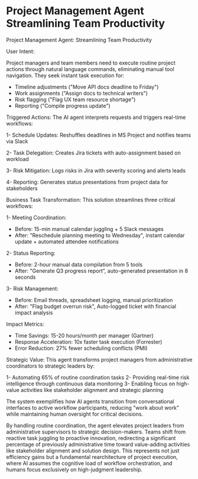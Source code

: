 # Project Management Agent Streamlining Team Productivity


Project Management Agent: Streamlining Team Productivity

User Intent:

Project managers and team members need to execute routine project actions through natural language commands, eliminating manual tool navigation. They seek instant task execution for:
- Timeline adjustments ("Move API docs deadline to Friday")
- Work assignments ("Assign docs to technical writers")
- Risk flagging ("Flag UX team resource shortage")
- Reporting ("Compile progress update")

Triggered Actions:
The AI agent interprets requests and triggers real-time workflows:

1- Schedule Updates: Reshuffles deadlines in MS Project and notifies teams via Slack

2- Task Delegation: Creates Jira tickets with auto-assignment based on workload

3- Risk Mitigation: Logs risks in Jira with severity scoring and alerts leads

4- Reporting: Generates status presentations from project data for stakeholders


Business Task Transformation:
This solution streamlines three critical workflows:

1- Meeting Coordination:
- Before: 15-min manual calendar juggling + 5 Slack messages
- After: "Reschedule planning meeting to Wednesday", instant calendar update + automated attendee notifications

2- Status Reporting:
- Before: 2-hour manual data compilation from 5 tools
- After: "Generate Q3 progress report”, auto-generated presentation in 8 seconds


3- Risk Management:
- Before: Email threads, spreadsheet logging, manual prioritization
- After: "Flag budget overrun risk", Auto-logged ticket with financial impact analysis

Impact Metrics:

- Time Savings: 15-20 hours/month per manager (Gartner)
- Response Acceleration: 10x faster task execution (Forrester)
- Error Reduction: 27% fewer scheduling conflicts (PMI)

Strategic Value:
This agent transforms project managers from administrative coordinators to strategic leaders by:

1- Automating 65% of routine coordination tasks
2- Providing real-time risk intelligence through continuous data monitoring
3- Enabling focus on high-value activities like stakeholder alignment and strategic planning

The system exemplifies how AI agents transition from conversational interfaces to active workflow participants, reducing "work about work" while maintaining human oversight for critical decisions.

By handling routine coordination, the agent elevates project leaders from administrative supervisors to strategic decision-makers. Teams shift from reactive task juggling to proactive innovation, redirecting a significant percentage of previously administrative time toward value-adding activities like stakeholder alignment and solution design. This represents not just efficiency gains but a fundamental rearchitecture of project execution, where AI assumes the cognitive load of workflow orchestration, and humans focus exclusively on high-judgment leadership.
